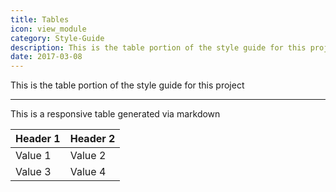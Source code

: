 ```yaml
---
title: Tables
icon: view_module
category: Style-Guide
description: This is the table portion of the style guide for this project
date: 2017-03-08
---
```


This is the table portion of the style guide for this project

---

This is a responsive table generated via markdown

| Header 1 | Header 2 |
|----------|----------|
| Value 1  | Value 2  |
| Value 3  | Value 4  |
